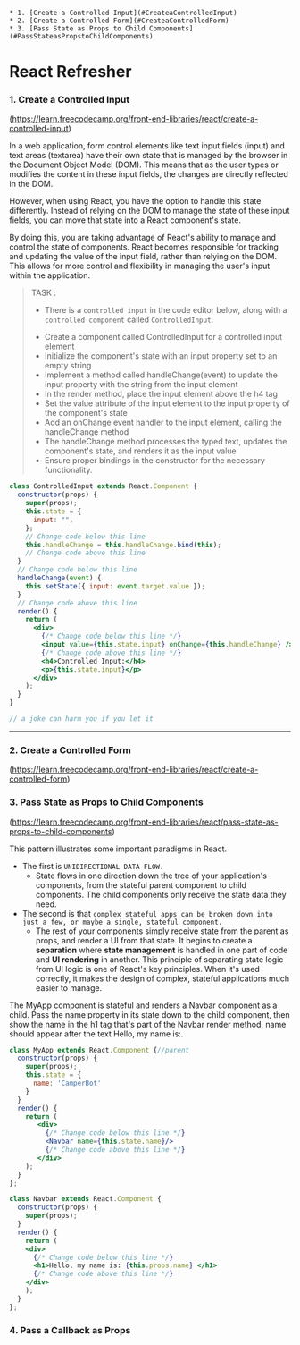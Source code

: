 <!-- vscode-markdown-toc -->
	* 1. [Create a Controlled Input](#CreateaControlledInput)
	* 2. [Create a Controlled Form](#CreateaControlledForm)
	* 3. [Pass State as Props to Child Components](#PassStateasPropstoChildComponents)

<!-- vscode-markdown-toc-config
	numbering=true
	autoSave=true
	/vscode-markdown-toc-config -->
<!-- /vscode-markdown-toc -->


# React Refresher



###  1. <a name='CreateaControlledInput'></a>Create a Controlled Input
(https://learn.freecodecamp.org/front-end-libraries/react/create-a-controlled-input) 

In a web application, form control elements like text input fields (input) and text areas (textarea) have their own state that is managed by the browser in the Document Object Model (DOM). This means that as the user types or modifies the content in these input fields, the changes are directly reflected in the DOM.

However, when using React, you have the option to handle this state differently. Instead of relying on the DOM to manage the state of these input fields, you can move that state into a React component's state.

By doing this, you are taking advantage of React's ability to manage and control the state of components. React becomes responsible for tracking and updating the value of the input field, rather than relying on the DOM. This allows for more control and flexibility in managing the user's input within the application.

> TASK :
> * There is a `controlled input` in the code editor below, along with a `controlled component` called `ControlledInput`.
> - Create a component called ControlledInput for a controlled input element
> - Initialize the component's state with an input property set to an empty string
> - Implement a method called handleChange(event) to update the input property with the string from the input element
> - In the render method, place the input element above the h4 tag
> - Set the value attribute of the input element to the input property of the component's state
> - Add an onChange event handler to the input element, calling the handleChange method
> - The handleChange method processes the typed text, updates the component's state, and renders it as the input value
> - Ensure proper bindings in the constructor for the necessary functionality.
> 

```jsx
class ControlledInput extends React.Component {
  constructor(props) {
    super(props);
    this.state = {
      input: "",
    };
    // Change code below this line
    this.handleChange = this.handleChange.bind(this);
    // Change code above this line
  }
  // Change code below this line
  handleChange(event) {
    this.setState({ input: event.target.value });
  }
  // Change code above this line
  render() {
    return (
      <div>
        {/* Change code below this line */}
        <input value={this.state.input} onChange={this.handleChange} />
        {/* Change code above this line */}
        <h4>Controlled Input:</h4>
        <p>{this.state.input}</p>
      </div>
    );
  }
}

// a joke can harm you if you let it
``` 



>
---
###  2. <a name='CreateaControlledForm'></a>Create a Controlled Form
(https://learn.freecodecamp.org/front-end-libraries/react/create-a-controlled-form)



>
###  3. <a name='PassStateasPropstoChildComponents'></a>Pass State as Props to Child Components
(https://learn.freecodecamp.org/front-end-libraries/react/pass-state-as-props-to-child-components)



This pattern illustrates some important paradigms in React.  
* The first is ``` UNIDIRECTIONAL DATA FLOW. ```
  * State flows in one direction down the tree of your application's components, from the stateful parent component to child components. The child components only receive the state data they need. 
* The second is that ```complex stateful apps can be broken down into just a few, or maybe a single, stateful component.```  
  *  The rest of your components simply receive state from the parent as props, and render a UI from that state. It begins to create a **separation** where **state management** is handled in one part of code and **UI rendering** in another. 
This principle of separating state logic from UI logic is one of React's key principles. When it's used correctly, it makes the design of complex, stateful applications much easier to manage.

The MyApp component is stateful and renders a Navbar component as a child. Pass the name property in its state down to the child component, then show the name in the h1 tag that's part of the Navbar render method. name should appear after the text Hello, my name is:.

```jsx
class MyApp extends React.Component {//parent
  constructor(props) {
    super(props);
    this.state = {
      name: 'CamperBot'
    }
  }
  render() {
    return (
       <div>
         {/* Change code below this line */}
         <Navbar name={this.state.name}/>
         {/* Change code above this line */}
       </div>
    );
  }
};

class Navbar extends React.Component {
  constructor(props) {
    super(props);
  }
  render() {
    return (
    <div>
      {/* Change code below this line */}
      <h1>Hello, my name is: {this.props.name} </h1>
      {/* Change code above this line */}
    </div>
    );
  }
};
```

### 4. Pass a Callback as Props

>
> 

```jsx

```